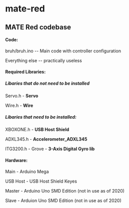 # mate-red
## MATE Red codebase

#### Code:

bruh/bruh.ino -- Main code with controller configuration

Everything else -- practically useless



#### Required Libraries:


##### Libaries that do not need to be installed

Servo.h - **Servo**

Wire.h - **Wire**


##### Libaries that need to be installed:

XBOXONE.h - **USB Host Shield**

ADXL345.h - **Accelerometer_ADXL345**

ITG3200.h - Grove - **3-Axis Digital Gyro lib**


#### Hardware:

Main - Arduino Mega

USB Host - USB Host Shield Keyes

Master - Arduino Uno SMD Edition (not in use as of 2020)

Slave - Arduion Uno SMD Edition (not in use as of 2020)
